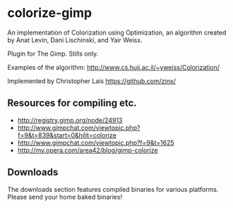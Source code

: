 # colorize-gimp 

An implementation of Colorization using Optimization, an algorithm created by Anat Levin, Dani Lischinski, and Yair Weiss.

Plugin for The Gimp. Stills only.

Examples of the algorithm: http://www.cs.huji.ac.il/~yweiss/Colorization/

Implemented by Christopher Lais https://github.com/zinx/

## Resources for compiling etc.

* http://registry.gimp.org/node/24913
* http://www.gimpchat.com/viewtopic.php?f=9&t=839&start=0&hilit=colorize
* http://www.gimpchat.com/viewtopic.php?f=9&t=1625
* http://my.opera.com/area42/blog/gimp-colorize

## Downloads

The downloads section features compiled binaries for various platforms. Please send your home baked binaries!


